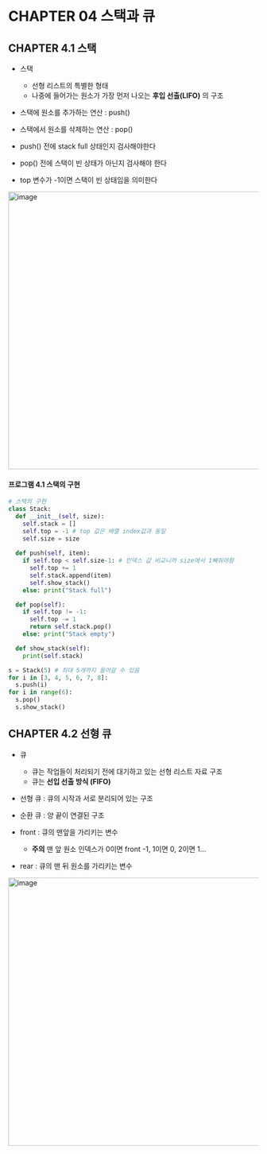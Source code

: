 # CHAPTER 04 스택과 큐 
## CHAPTER 4.1 스택

- 스택 
  - 선형 리스트의 특별한 형태
  - 나중에 들어가는 원소가 가장 먼저 나오는 **후입 선출(LIFO)** 의 구조



- 스택에 원소를 추가하는 연산 : push()
- 스택에서 원소를 삭제하는 연산 : pop()
- push() 전에 stack full 상태인지 검사해야한다
- pop() 전에 스택이 빈 상태가 아닌지 검사해야 한다
- top 변수가 -1이면 스택이 빈 상태임을 의미한다


<img width="559" alt="image" src="https://github.com/suuxxirr/STUDY/assets/102400242/ed0dfd61-2642-4bb6-9216-894a4465d7fe">

#### 프로그램 4.1 스택의 구현
```python
# 스택의 구현
class Stack:
  def __init__(self, size):
    self.stack = []
    self.top = -1 # top 값은 배열 index값과 동일
    self.size = size
  
  def push(self, item):
    if self.top < self.size-1: # 인덱스 값 비교니까 size에서 1빼줘야함
      self.top += 1
      self.stack.append(item)
      self.show_stack()
    else: print("Stack full")

  def pop(self):
    if self.top != -1:
      self.top -= 1
      return self.stack.pop()
    else: print("Stack empty")

  def show_stack(self):
    print(self.stack)

s = Stack(5) # 최대 5개까지 들어갈 수 있음 
for i in [3, 4, 5, 6, 7, 8]:
  s.push(i)
for i in range(6):
  s.pop()
  s.show_stack()
```


## CHAPTER 4.2 선형 큐
- 큐
  - 큐는 작업들이 처리되기 전에 대기하고 있는 선형 리스트 자료 구조
  - 큐는 **선입 선출 방식 (FIFO)**



- 선형 큐 : 큐의 시작과 서로 분리되어 있는 구조
- 순환 큐 : 양 끝이 연결된 구조
- front : 큐의 맨앞을 가리키는 변수
  - **주의** 맨 앞 원소 인덱스가 0이면 front -1, 1이면 0, 2이면 1... 
- rear : 큐의 맨 뒤 원소를 가리키는 변수
  
<img width="540" alt="image" src="https://github.com/suuxxirr/STUDY/assets/102400242/4e9c3fc5-9206-47ad-afe2-fa21599ccfc8">























